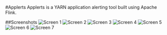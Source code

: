 #Applerts
Applerts is a YARN application alerting tool built using Apache Flink.

##Screenshots
![Screen 1](http://bigdataqubes.com/images/git/01.png)
![Screen 2](http://bigdataqubes.com/images/git/02.png)
![Screen 3](http://bigdataqubes.com/images/git/03.png)
![Screen 4](http://bigdataqubes.com/images/git/04.png)
![Screen 5](http://bigdataqubes.com/images/git/05.png)
![Screen 6](http://bigdataqubes.com/images/git/06.png)
![Screen 7](http://bigdataqubes.com/images/git/07.png)

